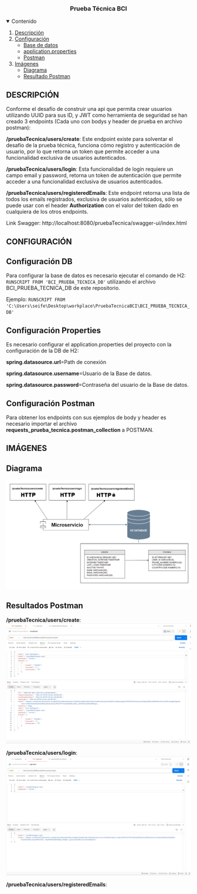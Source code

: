<!-- PROJECT LOGO -->
<br />
<p align="center">

  <h3 align="center">Prueba Técnica BCI</h3>

  <!-- TABLE OF CONTENTS -->
<details open="open">
  <summary>Contenido</summary>
  <ol>
    <li><a href="#DESCRIPCIÓN">Descripción</a></li>
    <li>
      <a href="#CONFIGURACIÓN">Configuración</a>
      <ul>
        <li><a href="#Configuración-DB">Base de datos</a></li>
      </ul>
      <ul>
        <li><a href="#Configuración-Properties">application.properties</a></li>
      </ul>
      <ul>
        <li><a href="#Configuración-Postman">Postman</a></li>
      </ul>
    </li>
    <li>
      <a href="#IMÁGENES">Imágenes</a>
      <ul>
        <li><a href="#DIAGRAMA">Diagrama</a></li>
      </ul>
      <ul>
        <li><a href="#RESULTADOS-POSTMAN">Resultado Postman</a></li>
      </ul>
    </li>
  </ol>
</details>

<!-- DESCRIPCIÓN-->
## DESCRIPCIÓN

Conforme el desafío de construir una api que permita crear usuarios utilizando UUID para sus ID, y JWT como herramienta de seguridad se han creado 3 endpoints (Cada uno con bodys y header de prueba en archivo postman):

<b>/pruebaTecnica/users/create</b>: Este endpoint existe para solventar el desafio de la prueba técnica, funciona cómo registro y autenticación de usuario, 
por lo que retorna un token que permite acceder a una funcionalidad exclusiva de usuarios autenticados.

<b>/pruebaTecnica/users/login</b>: Esta funcionalidad de login requiere un campo email y password, retorna un token de autenticación que permite acceder a una funcionalidad exclusiva de usuarios autenticados.

<b>/pruebaTecnica/users/registeredEmails</b>: Este endpoint retorna una lista de todos los emails registrados, exclusiva de usuarios autenticados, 
sólo se puede usar con el header <b>Authorization</b> con el valor del token dado en cualquiera de los otros endpoints.

Link Swagger: http://localhost:8080/pruebaTecnica/swagger-ui/index.html

## CONFIGURACIÓN
<!-- Configuración DB-->
## Configuración DB
Para configurar la base de datos es necesario ejecutar el comando de H2:
<code>RUNSCRIPT FROM 'BCI_PRUEBA_TECNICA_DB'</code>
utilizando el archivo BCI_PRUEBA_TECNICA_DB de este repositorio.

Ejemplo:
`RUNSCRIPT FROM 'C:\Users\seife\Desktop\workplace\PruebaTecnicaBCI\BCI_PRUEBA_TECNICA_DB'`

<!-- Configuración application.properties-->
## Configuración Properties
Es necesario configurar el application.properties del proyecto con la configuración de la DB de H2:

<b>spring.datasource.url</b>=Path de conexión

<b>spring.datasource.username</b>=Usuario de la Base de datos.

<b>spring.datasource.password</b>=Contraseña del usuario de la Base de datos.

<!-- Configuración Postman-->
## Configuración Postman
Para obtener los endpoints con sus ejemplos de body y header es necesario importar el archivo <b>requests_prueba_tecnica.postman_collection</b> a POSTMAN.


## IMÁGENES
<!-- DIAGRAMA-->
## Diagrama
<img src="imagenes/Diagrama.png">

<!-- RESULTADOS POSTMAN-->
## Resultados Postman

<b>/pruebaTecnica/users/create</b>:
<img src="imagenes/createUser.png">

<b>/pruebaTecnica/users/login</b>:
<img src="imagenes/login.png"> 

<b>/pruebaTecnica/users/registeredEmails</b>:


</p>
